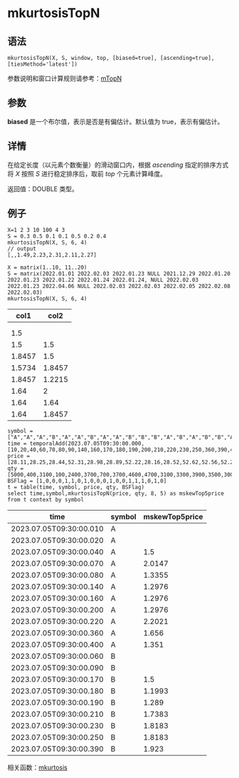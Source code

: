 # mkurtosisTopN

## 语法

`mkurtosisTopN(X, S, window, top, [biased=true], [ascending=true],
[tiesMethod='latest'])`

参数说明和窗口计算规则请参考：[mTopN](../themes/TopN.html)

## 参数

**biased** 是一个布尔值，表示是否是有偏估计。默认值为 true，表示有偏估计。

## 详情

在给定长度（以元素个数衡量）的滑动窗口内，根据 *ascending* 指定的排序方式将 *X* 按照
*S* 进行稳定排序后，取前 *top* 个元素计算峰度。

返回值：DOUBLE 类型。

## 例子

```
X=1 2 3 10 100 4 3
S = 0.3 0.5 0.1 0.1 0.5 0.2 0.4
mkurtosisTopN(X, S, 6, 4)
// output
[,,1.49,2.23,2.31,2.11,2.27]

X = matrix(1..10, 11..20)
S = matrix(2022.01.01 2022.02.03 2022.01.23 NULL 2021.12.29 2022.01.20 2022.01.23 2022.01.22 2022.01.24 2022.01.24, NULL 2022.02.03 2022.01.23 2022.04.06 NULL 2022.02.03 2022.02.03 2022.02.05 2022.02.08 2022.02.03)
mkurtosisTopN(X, S, 6, 4)
```

| col1 | col2 |
| --- | --- |
|  |  |
|  |  |
| 1.5 |  |
| 1.5 | 1.5 |
| 1.8457 | 1.5 |
| 1.5734 | 1.8457 |
| 1.8457 | 1.2215 |
| 1.64 | 2 |
| 1.64 | 1.64 |
| 1.64 | 1.8457 |

```
symbol = ["A","A","A","B","A","A","B","A","A","B","B","B","A","B","A","B","B","A","B","A"]
time = temporalAdd(2023.07.05T09:30:00.000,[10,20,40,60,70,80,90,140,160,170,180,190,200,210,220,230,250,360,390,400],"ms")
price = [28.11,28.25,28.44,52.31,28.98,28.89,52.22,28.16,28.52,52.62,52.56,52.2,28.01,52.43,28.57,52.42,52.19,28.16,52.84,28.18]
qty = [5000,400,3100,100,2400,3700,700,3700,4600,4700,3100,3300,3900,3500,3000,3000,4000,4700,2000,4400]
BSFlag = [1,0,0,0,1,1,0,1,0,0,0,1,0,0,1,1,1,0,1,0]
t = table(time, symbol, price, qty, BSFlag)
select time,symbol,mkurtosisTopN(price, qty, 8, 5) as mskewTop5price from t context by symbol
```

| time | symbol | mskewTop5price |
| --- | --- | --- |
| 2023.07.05T09:30:00.010 | A |  |
| 2023.07.05T09:30:00.020 | A |  |
| 2023.07.05T09:30:00.040 | A | 1.5 |
| 2023.07.05T09:30:00.070 | A | 2.0147 |
| 2023.07.05T09:30:00.080 | A | 1.3355 |
| 2023.07.05T09:30:00.140 | A | 1.2976 |
| 2023.07.05T09:30:00.160 | A | 1.2976 |
| 2023.07.05T09:30:00.200 | A | 1.2976 |
| 2023.07.05T09:30:00.220 | A | 2.2021 |
| 2023.07.05T09:30:00.360 | A | 1.656 |
| 2023.07.05T09:30:00.400 | A | 1.351 |
| 2023.07.05T09:30:00.060 | B |  |
| 2023.07.05T09:30:00.090 | B |  |
| 2023.07.05T09:30:00.170 | B | 1.5 |
| 2023.07.05T09:30:00.180 | B | 1.1993 |
| 2023.07.05T09:30:00.190 | B | 1.289 |
| 2023.07.05T09:30:00.210 | B | 1.7383 |
| 2023.07.05T09:30:00.230 | B | 1.8183 |
| 2023.07.05T09:30:00.250 | B | 1.8183 |
| 2023.07.05T09:30:00.390 | B | 1.923 |

相关函数：[mkurtosis](mkurtosis.html)

